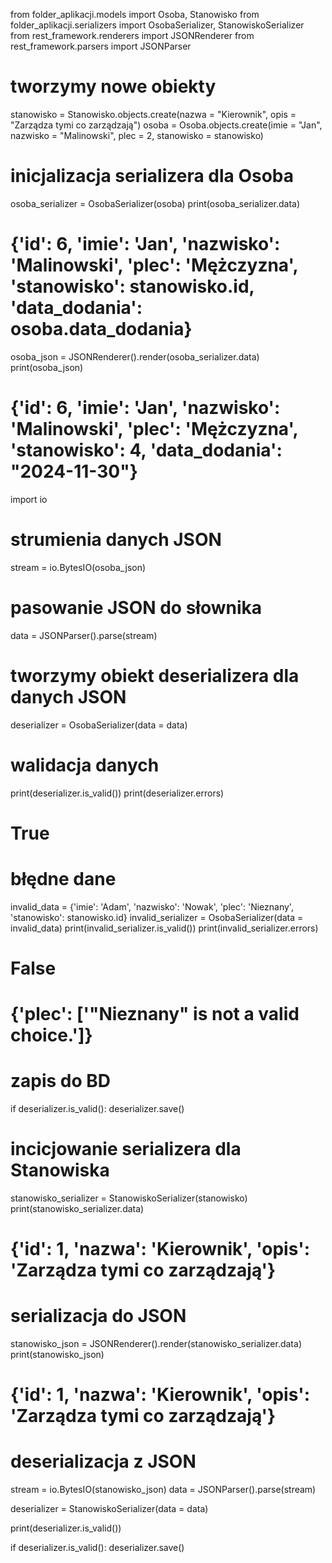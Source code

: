 from folder_aplikacji.models import Osoba, Stanowisko
from folder_aplikacji.serializers import OsobaSerializer, StanowiskoSerializer
from rest_framework.renderers import JSONRenderer
from rest_framework.parsers import JSONParser

# tworzymy nowe obiekty
stanowisko = Stanowisko.objects.create(nazwa = "Kierownik", opis = "Zarządza tymi co zarządzają")
osoba = Osoba.objects.create(imie = "Jan", nazwisko = "Malinowski", plec = 2, stanowisko = stanowisko)

# inicjalizacja serializera dla Osoba
osoba_serializer = OsobaSerializer(osoba)
print(osoba_serializer.data)

# {'id': 6, 'imie': 'Jan', 'nazwisko': 'Malinowski', 'plec': 'Mężczyzna', 'stanowisko': stanowisko.id, 'data_dodania': osoba.data_dodania}

osoba_json = JSONRenderer().render(osoba_serializer.data)
print(osoba_json)

# {'id': 6, 'imie': 'Jan', 'nazwisko': 'Malinowski', 'plec': 'Mężczyzna', 'stanowisko': 4, 'data_dodania': "2024-11-30"}

import io

# strumienia danych JSON
stream = io.BytesIO(osoba_json)

# pasowanie JSON do słownika
data = JSONParser().parse(stream)

# tworzymy obiekt deserializera dla danych JSON
deserializer = OsobaSerializer(data = data)

# walidacja danych
print(deserializer.is_valid())
print(deserializer.errors)

# True

# błędne dane
invalid_data = {'imie': 'Adam', 'nazwisko': 'Nowak', 'plec': 'Nieznany', 'stanowisko': stanowisko.id}
invalid_serializer = OsobaSerializer(data = invalid_data)
print(invalid_serializer.is_valid())
print(invalid_serializer.errors)

# False
# {'plec': ['"Nieznany" is not a valid choice.']}

# zapis do BD
if deserializer.is_valid():
    deserializer.save()

# incicjowanie serializera dla Stanowiska
stanowisko_serializer = StanowiskoSerializer(stanowisko)
print(stanowisko_serializer.data)

# {'id': 1, 'nazwa': 'Kierownik', 'opis': 'Zarządza tymi co zarządzają'}

# serializacja do JSON
stanowisko_json = JSONRenderer().render(stanowisko_serializer.data)
print(stanowisko_json)

# {'id': 1, 'nazwa': 'Kierownik', 'opis': 'Zarządza tymi co zarządzają'}

# deserializacja z JSON
stream = io.BytesIO(stanowisko_json)
data = JSONParser().parse(stream)

deserializer = StanowiskoSerializer(data = data)

print(deserializer.is_valid())

if deserializer.is_valid():
    deserializer.save()